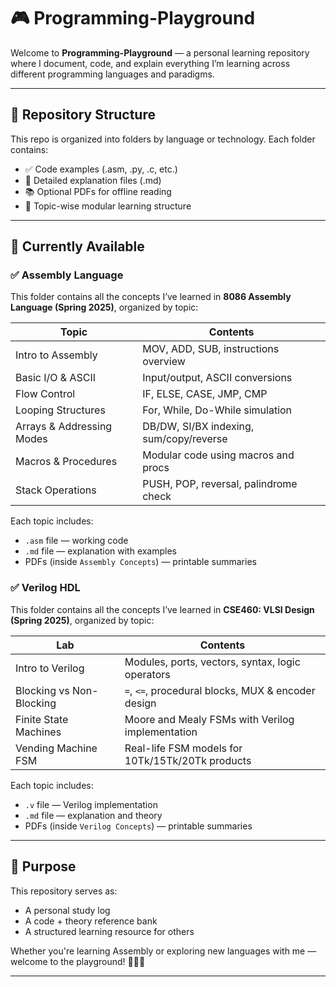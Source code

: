 # 🎮 Programming-Playground

Welcome to **Programming-Playground** — a personal learning repository where I document, code, and explain everything I’m learning across different programming languages and paradigms.

---

## 📁 Repository Structure

This repo is organized into folders by language or technology. Each folder contains:

- ✅ Code examples (.asm, .py, .c, etc.)
- 📄 Detailed explanation files (.md)
- 📚 Optional PDFs for offline reading
- 🎯 Topic-wise modular learning structure

---

## 📂 Currently Available

###  ✅ Assembly Language
This folder contains all the concepts I’ve learned in **8086 Assembly Language (Spring 2025)**, organized by topic:

| Topic                       | Contents                                   |
|----------------------------|--------------------------------------------|
| Intro to Assembly          | MOV, ADD, SUB, instructions overview       |
| Basic I/O & ASCII          | Input/output, ASCII conversions            |
| Flow Control               | IF, ELSE, CASE, JMP, CMP                   |
| Looping Structures         | For, While, Do-While simulation            |
| Arrays & Addressing Modes  | DB/DW, SI/BX indexing, sum/copy/reverse    |
| Macros & Procedures        | Modular code using macros and procs        |
| Stack Operations           | PUSH, POP, reversal, palindrome check      |

Each topic includes:
- `.asm` file — working code
- `.md` file — explanation with examples
- PDFs (inside `Assembly Concepts`) — printable summaries

###  ✅ Verilog HDL
This folder contains all the concepts I’ve learned in **CSE460: VLSI Design (Spring 2025)**, organized by topic:

| Lab                         | Contents                                           |
|----------------------------|----------------------------------------------------|
| Intro to Verilog           | Modules, ports, vectors, syntax, logic operators   |
| Blocking vs Non-Blocking   | `=`, `<=`, procedural blocks, MUX & encoder design |
| Finite State Machines      | Moore and Mealy FSMs with Verilog implementation   |
| Vending Machine FSM        | Real-life FSM models for 10Tk/15Tk/20Tk products   |

Each topic includes:
- `.v` file — Verilog implementation
- `.md` file — explanation and theory
- PDFs (inside `Verilog Concepts`) — printable summaries

---



## 🎯 Purpose

This repository serves as:
- A personal study log
- A code + theory reference bank
- A structured learning resource for others

Whether you're learning Assembly or exploring new languages with me — welcome to the playground! 👨‍💻🎢

---

